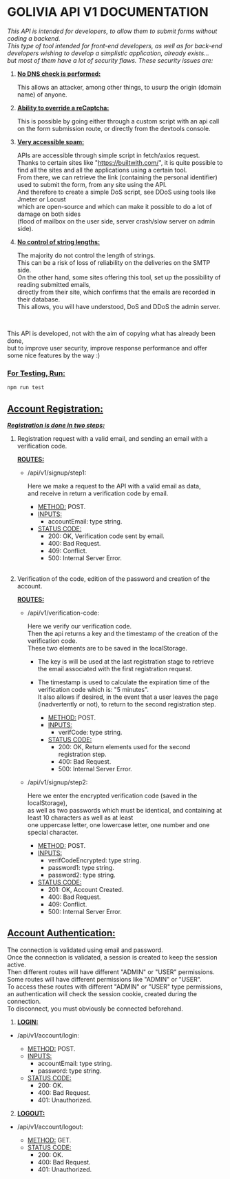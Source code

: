 # **GOLIVIA API V1 DOCUMENTATION**

*This API is intended for developers, to allow them to submit forms without coding a backend. <br>
This type of tool intended for front-end developers, as well as for back-end developers wishing to develop a simplistic application, already exists... <br>
but most of them have a lot of security flaws.
These security issues are: <br>*

1. <ins>**No DNS check is performed:**</ins>
    
    This allows an attacker, among other things, to usurp the origin (domain name) of anyone.
2. <ins>**Ability to override a reCaptcha:**</ins>

    This is possible by going either through a custom script with an api call on the form submission route, or directly from the devtools console.

3. <ins>**Very accessible spam:**</ins>

    APIs are accessible through simple script in fetch/axios request. <br>
    Thanks to certain sites like "https://builtwith.com/", it is quite possible to find all the sites and all the applications using a certain tool. <br>
    From there, we can retrieve the link (containing the personal identifier) used to submit the form, from any site using the API. <br>
    And therefore to create a simple DoS script, see DDoS using tools like Jmeter or Locust <br> 
    which are open-source and which can make it possible to do a lot of damage on both sides <br>
    (flood of mailbox on the user side, server crash/slow server on admin side).

4. <ins>**No control of string lengths:**</ins>

    The majority do not control the length of strings. <br>
    This can be a risk of loss of reliability on the deliveries on the SMTP side. <br>
    On the other hand, some sites offering this tool, set up the possibility of reading submitted emails, <br>
    directly from their site, which confirms that the emails are recorded in their database. <br>
    This allows, you will have understood, DoS and DDoS the admin server.

<br>

This API is developed, not with the aim of copying what has already been done, <br>
but to improve user security, improve response performance and offer some nice features by the way :)




### <ins>**For Testing, Run:**</ins>

    npm run test

## <ins>**Account Registration:**</ins>
<ins>***Registration is done in two steps:***</ins>

1. Registration request with a valid email, and sending an email with a verification code.

    <ins>**ROUTES:**</ins>

    - /api/v1/signup/step1:

        Here we make a request to the API with a valid email as data, <br>
        and receive in return a verification code by email.

        - <ins>METHOD:</ins> POST.
        - <ins>INPUTS:</ins>
            - accountEmail: type string.
        - <ins>STATUS CODE:</ins>
            - 200: OK, Verification code sent by email.
            - 400: Bad Request.
            - 409: Conflict.
            - 500: Internal Server Error.
<br><br>            

2. Verification of the code, edition of the password and creation of the account.

    <ins>**ROUTES:**</ins>

    - /api/v1/verification-code:

        Here we verify our verification code. <br>
        Then the api returns a key and the timestamp of the creation of the verification code. <br>
        These two elements are to be saved in the localStorage. <br>
        - The key is will be used at the last registration stage to retrieve the email associated with the first registration request.
        - The timestamp is used to calculate the expiration time of the verification code which is: "5 minutes". <br>
        It also allows if desired, in the event that a user leaves the page (inadvertently or not), to return to the second registration step.

            - <ins>METHOD:</ins> POST.
            - <ins>INPUTS:</ins>
                - verifCode: type string.
            - <ins>STATUS CODE:</ins>
                - 200: OK, Return elements used for the second registration step.
                - 400: Bad Request.
                - 500: Internal Server Error.

    - /api/v1/signup/step2:

        Here we enter the encrypted verification code (saved in the localStorage), <br>
        as well as two passwords which must be identical, and containing at least 10 characters as well as at least <br> 
        one uppercase letter, one lowercase letter, one number and one special character.

        - <ins>METHOD:</ins> POST.
        - <ins>INPUTS:</ins>
            - verifCodeEncrypted: type string.
            - password1: type string.
            - password2: type string.
        - <ins>STATUS CODE:</ins>
            - 201: OK, Account Created.
            - 400: Bad Request.
            - 409: Conflict.
            - 500: Internal Server Error.
            
## <ins>**Account Authentication:**</ins>
The connection is validated using email and password. <br>
Once the connection is validated, a session is created to keep the session active. <br>
Then different routes will have different "ADMIN" or "USER" permissions. <br>
Some routes will have different permissions like "ADMIN" or "USER". <br>
To access these routes with different "ADMIN" or "USER" type permissions, an authentication will check the session cookie, created during the connection. <br>
To disconnect, you must obviously be connected beforehand. <br>

1. <ins>**LOGIN:**</ins>
- /api/v1/account/login:

    - <ins>METHOD:</ins> POST.
    - <ins>INPUTS:</ins>
        - accountEmail: type string.
        - password: type string.
    - <ins>STATUS CODE:</ins>
        - 200: OK.
        - 400: Bad Request.
        - 401: Unauthorized.

2. <ins>**LOGOUT:**</ins>
- /api/v1/account/logout:

    - <ins>METHOD:</ins> GET.
    - <ins>STATUS CODE:</ins>
        - 200: OK.
        - 400: Bad Request.
        - 401: Unauthorized.